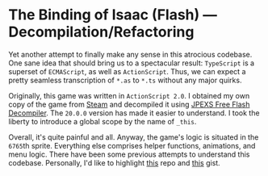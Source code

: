 # The Binding of Isaac (Flash) — Decompilation/Refactoring

Yet another attempt to finally make any sense in this atrocious codebase. One sane idea that should bring us to a spectacular result: `TypeScript` is a superset of `ECMAScript`, as well as `ActionScript`. Thus, we can expect a pretty seamless transcription of `*.as` to `*.ts` without any major quirks.

Originally, this game was written in `ActionScript 2.0`. I obtained my own copy of the game from [Steam](https://store.steampowered.com/app/113200/The_Binding_of_Isaac/) and decompiled it using [JPEXS Free Flash Decompiler](https://github.com/jindrapetrik/jpexs-decompiler). The `20.0.0` version has made it easier to understand. I took the liberty to introduce a global scope by the name of `_this`.

Overall, it's quite painful and all. Anyway, the game's logic is situated in the `6765`th sprite. Everything else comprises helper functions, animations, and menu logic. There have been some previous attempts to understand this codebase. Personally, I'd like to highlight [this](https://github.com/Xaiter/Binding-of-Isaac/) repo and [this](https://gist.github.com/dpatti/4419061) gist.
